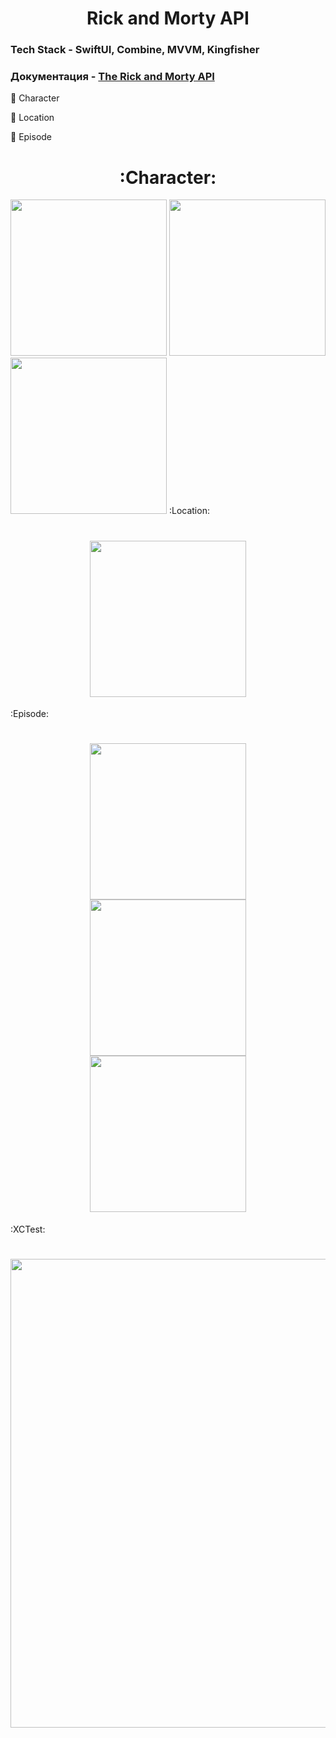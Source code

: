 
<h1 align="center">
    Rick and Morty API 
</h1>

### Tech Stack - SwiftUI, Combine, MVVM, Kingfisher
### Документация - [The Rick and Morty API](https://rickandmortyapi.com/)

:small_blue_diamond: Character

:small_blue_diamond: Location

:small_blue_diamond: Episode
    
    
<h1 align="center">
    :Character:
</h1>
    <img src="https://github.com/ArturKondratev/Rick-Morty-API-SwiftUI-Combine/blob/main/Screen/c1.png" width="250"> <img src="https://github.com/ArturKondratev/Rick-Morty-API-SwiftUI-Combine/blob/main/Screen/c2.png" width="250"> <img src="https://github.com/ArturKondratev/Rick-Morty-API-SwiftUI-Combine/blob/main/Screen/c3.png" width="250">
</h1>
    :Location:
<h1 align="center">
    <img src="https://github.com/ArturKondratev/Rick-Morty-API-SwiftUI-Combine/blob/main/Screen/c1.png" width="250">
</h1>
    :Episode:
<h1 align="center">
    <img src="https://github.com/ArturKondratev/Rick-Morty-API-SwiftUI-Combine/blob/main/Screen/e1.png" width="250"> <img src="https://github.com/ArturKondratev/Rick-Morty-API-SwiftUI-Combine/blob/main/Screen/e2.png" width="250"> <img src="https://github.com/ArturKondratev/Rick-Morty-API-SwiftUI-Combine/blob/main/Screen/e3.png" width="250">
</h1>
    :XCTest:
<h1 align="center">
    <img src="https://github.com/ArturKondratev/Rick-Morty-API-SwiftUI-Combine/blob/main/Screen/t1.png" width="750">
</h1>
